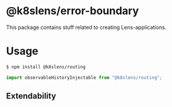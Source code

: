 # @k8slens/error-boundary

This package contains stuff related to creating Lens-applications. 

# Usage

```bash
$ npm install @k8slens/routing
```

```typescript
import observableHistoryInjectable from "@k8slens/routing";

```

## Extendability
